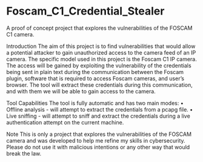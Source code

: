 # Foscam_C1_Credential_Stealer
A proof of concept project that explores the vulnerabilities of the FOSCAM C1 camera.

Introduction
The aim of this project is to find vulnerabilities that would allow a potential attacker to gain unauthorized access to the camera feed of an IP camera. The specific model used in this project is the Foscam C1 IP camera. The access will be gained by exploiting the vulnerability of the credentials being sent in plain text during the communication between the Foscam plugin, software that is required to access Foscam cameras, and user’s browser. The tool will extract these credentials during this communication, and with them we will be able to gain access to the camera.

Tool Capabilities
The tool is fully automatic and has two main modes:
• Offline analysis - will attempt to extract the credentials from a pcapg file.
• Live sniffing - will attempt to sniff and extract the credentials during a live authentication attempt on the current machine.

Note
This is only a project that explores the vulnerabilities of the FOSCAM camera and was developed to help me refine my skills in cybersecurity. Please do not use it with malicious intentions or any other way that would break the law.
